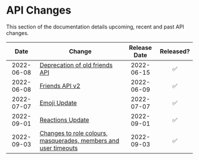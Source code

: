 # API Changes

This section of the documentation details upcoming, recent and past API changes.

| Date | Change | Release Date | Released? |
|:-:|---|:-:|:-:|
| 2022-06-08 | [Deprecation of old friends API](/changes/20220608-friends-api-v1-deprecation) | 2022-06-15 | ✅ |
| 2022-06-08 | [Friends API v2](/changes/20220608-friends-api-v2) | 2022-06-09 | ✅ |
| 2022-07-07 | [Emoji Update](/changes/20220707-emoji-update) | 2022-07-07 | ✅ |
| 2022-09-01 | [Reactions Update](/changes/20220901-reactions-update) | 2022-09-01 | ✅ |
| 2022-09-03 | [Changes to role colours, masquerades, members and user timeouts](/changes/20220903-minor-changes) | 2022-09-03 | ✅ |
